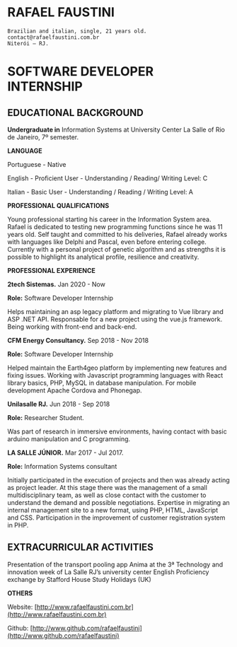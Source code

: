# RAFAEL FAUSTINI

```
Brazilian and italian, single, 21 years old.
contact@rafaelfaustini.com.br
Niterói – RJ.
```
# SOFTWARE DEVELOPER INTERNSHIP

## EDUCATIONAL BACKGROUND
**Undergraduate in** ​Information Systems at University Center La Salle of Rio de Janeiro, 7º
semester.



**LANGUAGE**

Portuguese - Native

English - Proficient User - Understanding / Reading/ Writing Level: C

Italian - Basic User - Understanding / Reading / Writing Level: A



**PROFESSIONAL QUALIFICATIONS**

Young professional starting his career in the Information System area. Rafael is dedicated to
testing new programming functions since he was 11 years old.
Self taught and committed to his deliveries, Rafael already works with languages like Delphi
and Pascal, even before entering college.
Currently with a personal project of genetic algorithm and as strengths it is possible to highlight
its analytical profile, resilience and creativity.



**PROFESSIONAL EXPERIENCE**

**2tech Sistemas.** ​Jan 2020 - Now

**Role:** ​Software Developer Internship

Helps maintaining an asp legacy platform and migrating to Vue library and ASP .NET API.
Responsable for a new project using the vue.js framework. Being working with front-end and
back-end.



**CFM Energy Consultancy.** ​Sep 2018 - Nov 2018

**Role:** ​Software Developer Internship

Helped maintain the Earth4geo platform by implementing new features and fixing issues.
Working with Javascript programming languages ​​with React library basics, PHP, MySQL in
database manipulation. For mobile development Apache Cordova and Phonegap.



**Unilasalle RJ.** ​Jun 2018 - Sep 2018

**Role:** ​Researcher Student​.

Was part of research in immersive environments, having contact with basic arduino
manipulation and C programming.



**LA SALLE JÚNIOR.** ​Mar 2017 - Jul 2017.

**Role:** ​Information Systems consultant

Initially participated in the execution of projects and then was already acting as project
leader. At this stage there was the management of a small multidisciplinary team, as well as
close contact with the customer to understand the demand and possible negotiations.
Expertise in migrating an internal management site to a new format, using PHP, HTML,
JavaScript and CSS.
Participation in the improvement of customer registration system in PHP.


## EXTRACURRICULAR ACTIVITIES

Presentation of the transport pooling app Anima at the 3ª Technology and innovation week of
La Salle RJ’s university center
English Proficiency exchange by Stafford House Study Holidays (UK)

**OTHERS**

Website: [http://www.rafaelfaustini.com.br](http://www.rafaelfaustini.com.br)

Github: [http://www.github.com/rafaelfaustini](http://www.github.com/rafaelfaustini)


